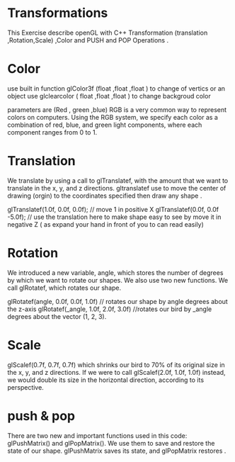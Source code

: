 # Transformations

This Exercise describe openGL with C++ Transformation (translation ,Rotation,Scale) ,Color and PUSH and POP Operations .

 
# Color 
use built in function 
glColor3f (float ,float ,float ) to change of vertics or an object 
use glclearcolor ( float ,float ,float ) to change backgroud color 

parameters are (Red , green ,blue)
RGB is a very common way to represent colors on computers. Using the RGB system, we specify each color as a combination of red, blue, and green light components, where each component ranges from 0 to 1.


# Translation

We translate by using a call to glTranslatef, with the amount that we want to translate in the x, y, and z directions.
gltranslatef use to move the center of drawing (orgin) to the coordinates specified then draw any shape .

glTranslatef(1.0f, 0.0f, 0.0f); // move 1 in positive X
glTranslatef(0.0f, 0.0f -5.0f); // use the translation here to make shape easy to see by move it in negative Z ( as expand your hand in front of you to can read easily)

# Rotation
We introduced a new variable, angle, which stores the number of degrees by which we want to rotate our shapes. We also use two new functions. We call glRotatef, which rotates our shape. 

glRotatef(angle, 0.0f, 0.0f, 1.0f)   // rotates our shape by angle degrees about the z-axis
glRotatef(_angle, 1.0f, 2.0f, 3.0f) //rotates our bird by _angle degrees about the vector (1, 2, 3).


# Scale
glScalef(0.7f, 0.7f, 0.7f) which shrinks our bird to 70% of its original size in the x, y, and z directions. 
If we were to call glScalef(2.0f, 1.0f, 1.0f) instead, we would double its size in the horizontal direction, according to its perspective.

# push & pop
There are two new and important functions used in this code: glPushMatrix() and glPopMatrix(). We use them to save and restore the state of our shape. 
glPushMatrix saves its state, and glPopMatrix restores .
